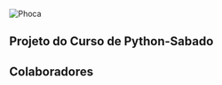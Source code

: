  ![Phoca](https://user-images.githubusercontent.com/54972485/162575173-95fe2af9-be3d-4708-b33e-f8e2379d6ab7.jpeg)

## Projeto do Curso de Python-Sabado

## Colaboradores


